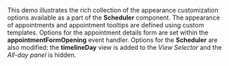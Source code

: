 This demo illustrates the rich collection of&nbsp;the appearance customization options available as&nbsp;a&nbsp;part of&nbsp;the **Scheduler** component. The appearance of&nbsp;appointments and appointment tooltips are defined using custom templates. Options for the appointment details form are set within the **appointmentFormOpening** event handler. Options for the **Scheduler** are also modified: the **timelineDay** view is&nbsp;added to&nbsp;the _View Selector_ and the _All-day panel_ is&nbsp;hidden.